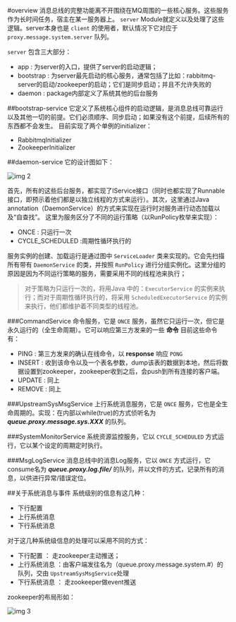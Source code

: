 #overview
消息总线的完整功能离不开围绕在MQ周围的一些核心服务。这些服务作为长时间任务，宿主在某一服务器上。 `server` Module就定义以及处理了这些逻辑。server本身也是 `client` 的使用者，默认情况下它对应于 `proxy.message.system.server` 队列。

`server` 包含三大部分：

- app : 为server的入口，提供了server的启动逻辑；
- bootstrap : 为server最先启动的核心服务，通常包括了比如：rabbitmq-server的启动/zookeeper的启动；它们是同步启动；并且不允许失败的
- daemon : package内部定义了系统其他的后台服务

##bootstrap-service
它定义了系统核心组件的启动逻辑，是消息总线可靠运行以及其他一切的前提。它们必须顺序、同步启动；如果没有这个前提，后续所有的东西都不会发生。
目前实现了两个单例的initializer：

* RabbitmqInitializer 
* ZookeeperInitializer

##daemon-service
它的设计图如下：

![img 2][2]

首先，所有的这些后台服务，都实现了IService接口（同时也都实现了Runnable接口，即预示着他们都是以独立线程的方式来运行）。其次，这里通过Java annotation（DaemonService）的方式来实现在运行时对服务进行动态加载以及“自查找”。
这里为服务区分了不同的运行策略（以RunPolicy枚举来实现）：

* ONCE : 只运行一次
* CYCLE_SCHEDULED :周期性循环执行的

服务实例的创建、加载运行是通过图中 `ServiceLoader` 类来实现的。它会先扫描所有带有 `DaemonService` 的类，并按照 `RunPolicy` 进行分组实例化。这里分组的原因是因为不同运行策略的服务，需要采用不同的线程池来执行；

> 对于策略为只运行一次的，将用Java 中的：`ExecutorService` 的实例来执行；而对于周期性循环执行的，将采用 `ScheduledExecutorService` 的实例来执行，他们都维护着不同类型的线程池。

###CommandService
命令服务，它是 `ONCE` 服务，虽然它只运行一次，但它是永久运行的（全生命周期）。它可以响应第三方发来的一些 **命令** 目前这些命令有：

* PING : 第三方发来的确认在线命令，以 **response** 响应 `PONG`
* INSERT : 收到该命令以及一个表名参数，dump该表的数据到本地，然后将数据设置到zookeeper，zookeeper收到之后，会push到所有连接的客户端。
* UPDATE : 同上
* REMOVE : 同上




###UpstreamSysMsgService
上行系统消息服务，它是 `ONCE` 服务，它也是全生命周期的。实现：在内部以while(true)的方式侦听名为 ***queue.proxy.message.sys.XXX*** 的队列。

###SystemMonitorService
系统资源监控服务，它以 `CYCLE_SCHEDULED` 方式运行，它以某个设定的周期定时执行。

###MsgLogService
消息总线中的消息Log服务，它以 `ONCE` 方式运行，它consume名为 ***queue.proxy.log.file/*** 的队列，并以文件的方式，记录所有的消息，以供进行异常/错误定位。

##关于系统消息与事件
系统级别的信息有这几种：
* 下行配置
* 上行系统消息
* 下行系统消息  

对于这几种系统级信息的处理可以采用不同的方式：

* 下行配置 ： 走zookeeper主动推送；
* 上行系统消息 ：由客户端发往名为（queue.proxy.message.system.#）的队列，交由 `UpstreamSysMsgService`处理
* 下行系统消息 ： 走zookeeper做event推送

zookeeper的布局形如：

![img 3][3]


[1]:https://raw.githubusercontent.com/yanghua/messagebus/master/screenshots/server/server-module.png
[2]:https://raw.githubusercontent.com/yanghua/messagebus/master/screenshots/server/daemon-service-design.png
[3]:https://raw.githubusercontent.com/yanghua/messagebus/master/screenshots/server/zookeeper-structure.png